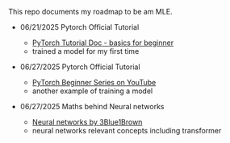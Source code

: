 This repo documents my roadmap to be am MLE.

- 06/21/2025 Pytorch Official Tutorial
    - [PyTorch Tutorial Doc - basics for beginner](https://docs.pytorch.org/tutorials/beginner/basics/intro.html)
    - trained a model for my first time

- 06/27/2025 Pytorch Official Tutorial
    - [PyTorch Beginner Series on YouTube](https://www.youtube.com/playlist?list=PL_lsbAsL_o2CTlGHgMxNrKhzP97BaG9ZN)
    - another example of training a model

- 06/27/2025 Maths behind Neural networks
    - [Neural networks by 3Blue1Brown](https://www.youtube.com/watch?v=aircAruvnKk&list=PLZHQObOWTQDNU6R1_67000Dx_ZCJB-3pi)
    - neural networks relevant concepts including transformer